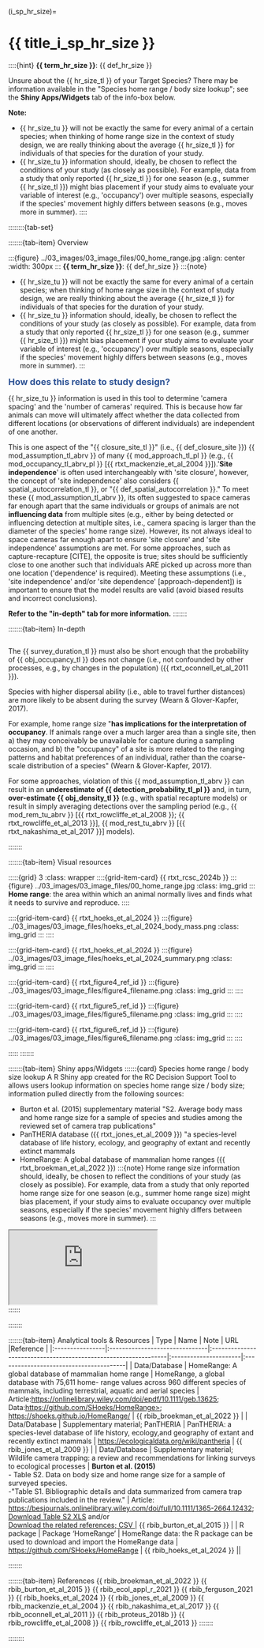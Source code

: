 ﻿---
jupytext:
  formats: md:myst
  text_representation:
    extension: .md
    format_name: myst
    format_version: 0.17.2 <!--0.13-->
    jupytext_version: 1.16.4 <!-- 6.5.4-->
kernelspec:
  display_name: Python 3
  language: python
  name: python3
editor_options:
  markdown:
    wrap: none
---
(i_sp_hr_size)=
# {{ title_i_sp_hr_size }}
::::{hint}
**{{ term_hr_size }}**: {{ def_hr_size }}

Unsure about the {{ hr_size_tl }} of your Target Species? There may be information available in the "Species home range / body size lookup"; see the **Shiny Apps/Widgets** tab of the info-box below.

**Note:**
- {{ hr_size_tu }} will not be exactly the same for every animal of a certain species; when thinking of home range size in the context of study design, we are really thinking about the average {{ hr_size_tl }} for individuals of that species for the duration of your study.
- {{ hr_size_tu }} information should, ideally, be chosen to reflect the conditions of your study (as closely as possible). For example, data from a study that only reported {{ hr_size_tl }} for one season (e.g., summer {{ hr_size_tl }}) might bias placement if your study aims to evaluate your variable of interest (e.g., 'occupancy') over multiple seasons, especially if the species' movement highly differs between seasons (e.g., moves more in summer).
::::

::::::::{tab-set}

:::::::{tab-item} Overview

:::{figure} ../03_images/03_image_files/00_home_range.jpg
:align: center
:width: 300px
:::
**{{ term_hr_size }}**: {{ def_hr_size }}
:::{note}
- {{ hr_size_tu }} will not be exactly the same for every animal of a certain species; when thinking of home range size in the context of study design, we are really thinking about the average {{ hr_size_tl }} for individuals of that species for the duration of your study.
- {{ hr_size_tu }} information should, ideally, be chosen to reflect the conditions of your study (as closely as possible). For example, data from a study that only reported {{ hr_size_tl }} for one season (e.g., summer {{ hr_size_tl }}) might bias placement if your study aims to evaluate your variable of interest (e.g., 'occupancy') over multiple seasons, especially if the species' movement highly differs between seasons (e.g., moves more in summer).
:::

**<font size="4"><span style="color:#2F5496">How does this relate to study design?</font></span>**

{{ hr_size_tu }} information is used in this tool to determine 'camera spacing' and the 'number of cameras' required. This is because how far animals can move will ultimately affect whether the data collected from different locations (or observations of different individuals) are independent of one another.

This is one aspect of the "{{ closure_site_tl }}" (i.e., {{ def_closure_site }}) {{ mod_assumption_tl_abrv }} of many {{ mod_approach_tl_pl }} (e.g., {{ mod_occupancy_tl_abrv_pl }} [{{ rtxt_mackenzie_et_al_2004 }}]).'**Site independence**' is often used interchangeably with 'site closure', however, the concept of 'site independence' also considers {{ spatial_autocorrelation_tl }}, or "{{ def_spatial_autocorrelation }}." To meet these {{ mod_assumption_tl_abrv }}, its often suggested to space cameras far enough apart that the same individuals or groups of animals are not **influencing data** from multiple sites (e.g., either by being detected or influencing detection at multiple sites, i.e., camera spacing is larger than the diameter of the species' home range size). However, its not always ideal to space cameras far enough apart to ensure 'site closure' and 'site independence' assumptions are met. For some approaches, such as capture-recapture [CITE], the opposite is true; sites should be sufficiently close to one another such that individuals ARE picked up across more than one location ('dependence' is required). Meeting these assumptions (i.e., 'site independence' and/or 'site dependence' [approach-dependent]) is important to ensure that the model results are valid (avoid biased results and incorrect conclusions).

**Refer to the "in-depth" tab for more information.**
:::::::

:::::::{tab-item} In-depth
```{include} include/00_coming_soon.md
```
The {{ survey_duration_tl }} must also be short enough that the probability of {{ obj_occupancy_tl }} does not change (i.e., not confounded by other processes, e.g., by changes in the population) ({{ rtxt_oconnell_et_al_2011 }}).

Species with higher dispersal ability (i.e., able to travel further distances) are more likely to be absent during the survey (Wearn & Glover-Kapfer, 2017).

For example, home range size "**has implications for the interpretation of occupancy**. If animals range over a much larger area than a single site, then a) they may conceivably be unavailable for capture during a sampling occasion, and b) the "occupancy" of a site is more related to the ranging patterns and habitat preferences of an individual, rather than the coarse-scale distribution of a species" (Wearn & Glover-Kapfer, 2017).

For some approaches, violation of this {{ mod_assumption_tl_abrv }} can result in an **underestimate of {{ detection_probability_tl_pl }}** and, in turn, **over-estimate {{ obj_density_tl }}** (e.g., with spatial recapture models) or result in simply averaging detections over the sampling period (e.g., {{ mod_rem_tu_abrv }} [{{ rtxt_rowcliffe_et_al_2008 }}; {{ rtxt_rowcliffe_et_al_2013 }}], {{ mod_rest_tu_abrv }} [{{ rtxt_nakashima_et_al_2017 }}] models).

:::::::

:::::::{tab-item} Visual resources

:::::{grid} 3
:class: wrapper
::::{grid-item-card} {{ rtxt_rcsc_2024b }}
:::{figure} ../03_images/03_image_files/00_home_range.jpg
:class: img_grid
:::
**Home range**: the area within which an animal normally lives and finds what it needs to survive and reproduce.
::::

::::{grid-item-card} {{ rtxt_hoeks_et_al_2024 }}
:::{figure} ../03_images/03_image_files/hoeks_et_al_2024_body_mass.png
:class: img_grid
:::
::::

::::{grid-item-card} {{ rtxt_hoeks_et_al_2024 }}
:::{figure} ../03_images/03_image_files/hoeks_et_al_2024_summary.png
:class: img_grid
:::
::::

::::{grid-item-card} {{ rtxt_figure4_ref_id }}
:::{figure} ../03_images/03_image_files/figure4_filename.png
:class: img_grid
:::
::::

::::{grid-item-card} {{ rtxt_figure5_ref_id }}
:::{figure} ../03_images/03_image_files/figure5_filename.png
:class: img_grid
:::
::::

::::{grid-item-card} {{ rtxt_figure6_ref_id }}
:::{figure} ../03_images/03_image_files/figure6_filename.png
:class: img_grid
:::
::::

:::::
:::::::

:::::::{tab-item} Shiny apps/Widgets
::::::{card} Species home range / body size lookup
A R Shiny app created for the RC Decision Support Tool to allows users lookup information on species home range size / body size; information pulled directly from the following sources:
- Burton et al. (2015) supplementary material "S2. Average body mass and home range size for a sample of species and studies among the reviewed set of camera trap publications"
- PanTHERIA database ({{ rtxt_jones_et_al_2009 }}) "a species-level database of life history, ecology, and geography of extant and recently extinct mammals
- HomeRange: A global database of mammalian home ranges ({{ rtxt_broekman_et_al_2022 }})
:::{note}
Home range size information should, ideally, be chosen to reflect the conditions of your study (as closely as possible). For example, data from a study that only reported home range size for one season (e.g., summer home range size) might bias placement, if your study aims to evaluate occupancy over multiple seasons, especially if the species' movement highly differs between seasons (e.g., moves more in summer).
:::

<div class="iframe-container-shiny"><iframe class="iframe-responsive-shiny" src="https://7e2l38-cassondra-stevenson.shinyapps.io/lu_species_homerange"></iframe></div>
::::::

:::::::

:::::::{tab-item} Analytical tools & Resources
| Type | Name | Note | URL |Reference |
|:----------------|:-------------------------------|:----------------------------------------------------------------|:----------------------|:----------------------------------------|
| Data/Database | HomeRange: A global database of mammalian home range | HomeRange, a global database with 75,611 home- range values across 960 different species of mammals, including terrestrial, aquatic and aerial species | Article:<https://onlinelibrary.wiley.com/doi/epdf/10.1111/geb.13625>;<br>Data:https://github.com/SHoeks/HomeRange>; <https://shoeks.github.io/HomeRange/> | {{ rbib_broekman_et_al_2022 }} |
| Data/Database | Supplementary material; PanTHERIA | PanTHERIA: a species-level database of life history, ecology,and geography of extant and recently extinct mammals | <https://ecologicaldata.org/wiki/pantheria> | {{ rbib_jones_et_al_2009 }} |
| Data/Database | Supplementary material; Wildlife camera trapping: a review and recommendations for linking surveys to ecological processes | **Burton et al. (2015)**<br> - Table S2. Data on body size and home range size for a sample of surveyed species.<br>-"Table S1. Bibliographic details and data summarized from camera trap publications included in the review." | Article: <https://besjournals.onlinelibrary.wiley.com/doi/full/10.1111/1365-2664.12432>;<br>[Download Table S2 XLS](https://besjournals.onlinelibrary.wiley.com/action/downloadSupplement?doi=10.1111%2F1365-2664.12432&file=jpe12432-sup-0006-TableS2.csv) and/or<br>[Download the related references; CSV ](https://besjournals.onlinelibrary.wiley.com/action/downloadSupplement?doi=10.1111%2F1365-2664.12432&file=jpe12432-sup-0005-TableS1.xlsx) | {{ rbib_burton_et_al_2015 }} |
| R package | Package ‘HomeRange’ | HomeRange data: the R package can be used to download and import the HomeRange data | <https://github.com/SHoeks/HomeRange> | {{ rbib_hoeks_et_al_2024 }} ||
<!-- END_RESOURCE_TABLE -->
:::::::

:::::::{tab-item} References
{{ rbib_broekman_et_al_2022 }}
{{ rbib_burton_et_al_2015 }}
{{ rbib_ecol_appl_r_2021 }}
{{ rbib_ferguson_2021 }}
{{ rbib_hoeks_et_al_2024 }}
{{ rbib_jones_et_al_2009 }}
{{ rbib_mackenzie_et_al_2004 }}
{{ rbib_nakashima_et_al_2017 }}
{{ rbib_oconnell_et_al_2011 }}
{{ rbib_proteus_2018b }}
{{ rbib_rowcliffe_et_al_2008 }}
{{ rbib_rowcliffe_et_al_2013 }}
:::::::

::::::::
